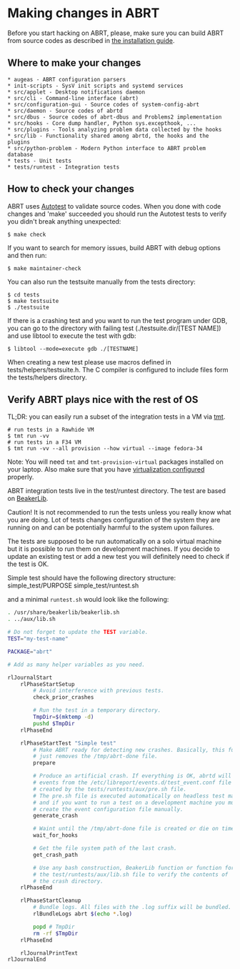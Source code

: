 # Making changes in ABRT

Before you start hacking on ABRT, please, make sure you can build ABRT from
source codes as described in [the installation guide](INSTALL.md).

## Where to make your changes

    * augeas - ABRT configuration parsers
    * init-scripts - SysV init scripts and systemd services
    * src/applet - Desktop notifications daemon
    * src/cli - Command-line interface (abrt)
    * src/configuration-gui - Source codes of system-config-abrt
    * src/daemon - Source codes of abrtd
    * src/dbus - Source codes of abrt-dbus and Problems2 implementation
    * src/hooks - Core dump handler, Python sys.excepthook, ...
    * src/plugins - Tools analyzing problem data collected by the hooks
    * src/lib - Functionality shared among abrtd, the hooks and the plugins
    * src/python-problem - Modern Python interface to ABRT problem database
    * tests - Unit tests
    * tests/runtest - Integration tests

## How to check your changes

ABRT uses [Autotest](http://www.gnu.org/savannah-checkouts/gnu/autoconf/manual/autoconf-2.69/html_node/Using-Autotest.html)
to validate source codes. When you done with code changes and 'make' succeeded
you should run the Autotest tests to verify you didn't break anything
unexpected:

    $ make check

If you want to search for memory issues, build ABRT with debug options and then
run:

    $ make maintainer-check

You can also run the testsuite manually from the tests directory:

    $ cd tests
    $ make testsuite
    $ ./testsuite

If there is a crashing test and you want to run the test program under GDB, you
can go to the directory with failing test (./testsuite.dir/[TEST NAME]) and use
libtool to execute the test with gdb:

    $ libtool --mode=execute gdb ./[TESTNAME]

When creating a new test please use macros defined in
tests/helpers/testsuite.h. The C compiler is configured to include files form
the tests/helpers directory.

## Verify ABRT plays nice with the rest of OS

TL;DR: you can easily run a subset of the integration tests in a VM via [tmt](https://tmt.readthedocs.io/en/stable/).
```shell
# run tests in a Rawhide VM
$ tmt run -vv
# run tests in a F34 VM
$ tmt run -vv --all provision --how virtual --image fedora-34
```
Note: You will need `tmt` and `tmt-provision-virtual` packages installed on your laptop.
Also make sure that you have [virtualization configured](https://docs.fedoraproject.org/en-US/ci/tmt/#_virtualization_tips) properly.

ABRT integration tests live in the test/runtest directory. The test are based
on [BeakerLib](https://github.com/beakerlib/beakerlib).

Caution! It is not recommended to run the tests unless you really know what
you are doing. Lot of tests changes configuration of the system they are
running on and can be potentially harmful to the system upon failures.

The tests are supposed to be run automatically on a solo virtual machine but it
is possible to run them on development machines. If you decide to update an
existing test or add a new test you will definitely need to check if the test is
OK.

Simple test should have the following directory structure:
    simple_test/PURPOSE
    simple_test/runtest.sh

and a minimal `runtest.sh` would look like the following:

```bash
. /usr/share/beakerlib/beakerlib.sh
. ../aux/lib.sh

# Do not forget to update the TEST variable.
TEST="my-test-name"

PACKAGE="abrt"

# Add as many helper variables as you need.

rlJournalStart
    rlPhaseStartSetup
        # Avoid interference with previous tests.
        check_prior_crashes

        # Run the test in a temporary directory.
        TmpDir=$(mktemp -d)
        pushd $TmpDir
    rlPhaseEnd

    rlPhaseStartTest "Simple test"
        # Make ABRT ready for detecting new crashes. Basically, this function
        # just removes the /tmp/abrt-done file.
        prepare

        # Produce an artificial crash. If everything is OK, abrtd will execute
        # events from the /etc/libreport/events.d/test_event.conf file which is
        # created by the tests/runtests/aux/pre.sh file.
        # The pre.sh file is executed automatically on headless test machines
        # and if you want to run a test on a development machine you must
        # create the event configuration file manually.
        generate_crash

        # Waint until the /tmp/abrt-done file is created or die on timeout.
        wait_for_hooks

        # Get the file system path of the last crash.
        get_crash_path

        # Use any bash construction, BeakerLib function or function form
        # the test/runtests/aux/lib.sh file to verify the contents of
        # the crash directory.
    rlPhaseEnd

    rlPhaseStartCleanup
        # Bundle logs. All files with the .log suffix will be bundled.
        rlBundleLogs abrt $(echo *.log)

        popd # TmpDir
        rm -rf $TmpDir
    rlPhaseEnd

    rlJournalPrintText
rlJournalEnd
```
